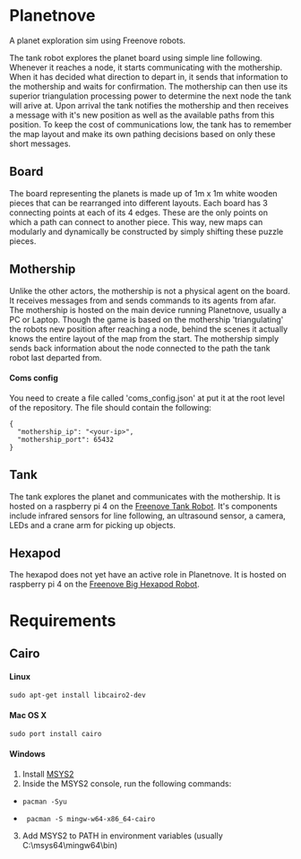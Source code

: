 # Planetnove
A planet exploration sim using Freenove robots.

The tank robot explores the planet board using simple line following. Whenever it reaches a node, it starts communicating with the mothership. When it has decided what direction to depart in, it sends that information to the mothership and waits for confirmation. The mothership can then use its superior triangulation processing power to determine the next node the tank will arive at. Upon arrival the tank notifies the mothership and then receives a message with it's new position as well as the available paths from this
position. To keep the cost of communications low, the tank has to remember the map layout and make its own pathing decisions based on only these short messages.

## Board
The board representing the planets is made up of 1m x 1m white wooden pieces that can be rearranged into different layouts. Each board has 3 connecting points at each of its 4 edges. These are the only points
on which a path can connect to another piece. This way, new maps can modularly and dynamically be constructed by simply shifting these puzzle pieces.

## Mothership
Unlike the other actors, the mothership is not a physical agent on the board. It receives messages from and sends commands to its agents from afar.
The mothership is hosted on the main device running Planetnove, usually a PC or Laptop.
Though the game is based on the mothership 'triangulating' the robots new position after reaching a node, behind the scenes it actually knows the entire layout of the map from the start. The mothership simply
sends back information about the node connected to the path the tank robot last departed from.

#### Coms config
You need to create a file called 'coms_config.json' at put it at the root level of the repository. The file should contain the following:
```
{
  "mothership_ip": "<your-ip>",
  "mothership_port": 65432
}
```

## Tank
The tank explores the planet and communicates with the mothership. It is hosted on a raspberry pi 4 on the [Freenove Tank Robot](https://github.com/Freenove/Freenove_Tank_Robot_Kit_for_Raspberry_Pi). It's components include infrared sensors for line following,
an ultrasound sensor, a camera, LEDs and a crane arm for picking up objects.

## Hexapod
The hexapod does not yet have an active role in Planetnove. It is hosted on raspberry pi 4 on the [Freenove Big Hexapod Robot](https://github.com/Freenove/Freenove_Big_Hexapod_Robot_Kit_for_Raspberry_Pi).

# Requirements

## Cairo
#### Linux
```
sudo apt-get install libcairo2-dev
```

#### Mac OS X 
```
sudo port install cairo
```

#### Windows
1. Install [MSYS2](https://github.com/msys2/msys2-installer?tab=readme-ov-file)
2. Inside the MSYS2 console, run the following commands:
- ``` 
  pacman -Syu
- ```
   pacman -S mingw-w64-x86_64-cairo
3. Add MSYS2 to PATH in environment variables (usually C:\msys64\mingw64\bin)
